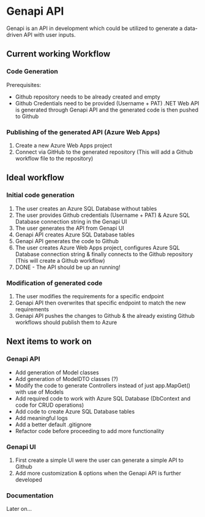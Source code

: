 ﻿# Genapi API
Genapi is an API in development which could be utilized to generate a data-driven API with user inputs.

## Current working Workflow
### Code Generation
Prerequisites:
- Github repository needs to be already created and empty
- Github Credentials need to be provided (Username + PAT)
.NET Web API is generated through Genapi API and the generated code is then pushed to Github

### Publishing of the generated API (Azure Web Apps)
1. Create a new Azure Web Apps project
2. Connect via GitHub to the generated repository (This will add a Github workflow file to the repository)

## Ideal workflow
### Initial code generation
1. The user creates an Azure SQL Database without tables
2. The user provides Github credentials (Username + PAT) & Azure SQL Database connection string in the Genapi UI
3. The user generates the API from Genapi UI
4. Genapi API creates Azure SQL Database tables 
5. Genapi API generates the code to Github
6. The user creates Azure Web Apps project, configures Azure SQL Database connection string & finally connects to the Github repository (This will create a Github workflow)
7. DONE - The API should be up an running!

### Modification of generated code
1. The user modifies the requirements for a specific endpoint
2. Genapi API then overwrites that specific endpoint to match the new requirements
3. Genapi API pushes the changes to Github & the already existing Github workflows should publish them to Azure

## Next items to work on
### Genapi API
- Add generation of Model classes
- Add generation of ModelDTO classes (?)
- Modify the code to generate Controllers instead of just app.MapGet() with use of Models
- Add required code to work with Azure SQL Database (DbContext and code for CRUD operations)
- Add code to create Azure SQL Database tables
- Add meaningful logs
- Add a better default .gitignore
- Refactor code before proceeding to add more functionality

### Genapi UI
1. First create a simple UI were the user can generate a simple API to Github
2. Add more customization & options when the Genapi API is further developed
### Documentation
Later on...



